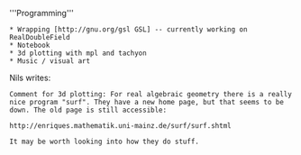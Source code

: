 '''Programming'''

    * Wrapping [http://gnu.org/gsl GSL] -- currently working on RealDoubleField
    * Notebook
    * 3d plotting with mpl and tachyon
    * Music / visual art

Nils writes:

    Comment for 3d plotting: For real algebraic geometry there is a really nice program "surf". They have a new home page, but that seems to be down. The old page is still accessible:

    http://enriques.mathematik.uni-mainz.de/surf/surf.shtml

    It may be worth looking into how they do stuff.
